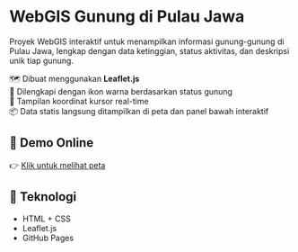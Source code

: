 # WebGIS Gunung di Pulau Jawa

Proyek WebGIS interaktif untuk menampilkan informasi gunung-gunung di Pulau Jawa, lengkap dengan data ketinggian, status aktivitas, dan deskripsi unik tiap gunung.

🗺️ Dibuat menggunakan **Leaflet.js**  
🌋 Dilengkapi dengan ikon warna berdasarkan status gunung  
🧭 Tampilan koordinat kursor real-time  
📦 Data statis langsung ditampilkan di peta dan panel bawah interaktif

## 🔗 Demo Online
👉 [Klik untuk melihat peta](https://username.github.io/webgis-gunung-pulau-jawa/)

## 📁 Teknologi
- HTML + CSS
- Leaflet.js
- GitHub Pages

